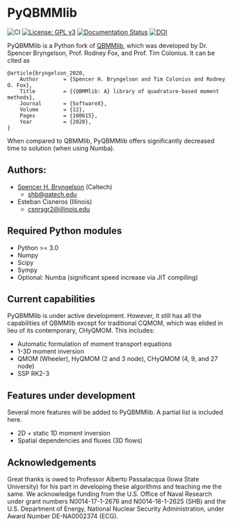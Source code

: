 # PyQBMMlib

![CI](https://github.com/sbryngelson/PyQBMMlib/workflows/CI/badge.svg)
[![License: GPL v3](https://img.shields.io/badge/License-GPLv3-blue.svg)](https://www.gnu.org/licenses/gpl-3.0)
[![Documentation Status](https://readthedocs.org/projects/pyqbmmlib/badge/?version=latest)](https://pyqbmmlib.readthedocs.io/en/latest/?badge=latest)
[![DOI](https://zenodo.org/badge/doi/10.1016/j.softx.2020.100615.svg)](http://dx.doi.org/10.1016/j.softx.2020.100615)


PyQBMMlib is a Python fork of [QBMMlib](https://github.com/sbryngelson/QBMMlib), which was developed by Dr. Spencer Bryngelson, Prof. Rodney Fox, and Prof. Tim Colonius. 
It can be cited as
```
@article{bryngelson_2020,
    Author        = {Spencer H. Bryngelson and Tim Colonius and Rodney O. Fox},
    Title         = {{QBMMlib: A} library of quadrature-based moment methods},
    Journal       = {SoftwareX},
    Volume        = {12},
    Pages         = {100615},
    Year          = {2020},
}
```
When compared to QBMMlib, PyQBMMlib offers significantly decreased time to solution (when using Numba).

## Authors: 

* [Spencer H. Bryngelson](https://bryngelson-research.com) (Caltech) 
    * shb@gatech.edu
* Esteban Cisneros (Illinois)
    * csnrsgr2@illinois.edu

## Required Python modules

- Python >= 3.0
- Numpy
- Scipy
- Sympy
- Optional: Numba (significant speed increase via JIT compiling)

## Current capabilities 

PyQBMMlib is under active development.
However, it still has all the capabilities of QBMMlib except for traditional CQMOM, which was elided in lieu of its contemporary, CHyQMOM.
This includes:
- Automatic formulation of moment transport equations
- 1-3D moment inversion
- QMOM (Wheeler), HyQMOM (2 and 3 node), CHyQMOM (4, 9,  and 27 node)
- SSP RK2-3 

## Features under development

Several more features will be added to PyQBMMlib.
A partial list is included here.
- 2D + static 1D moment inversion
- Spatial dependencies and fluxes (3D flows)

## Acknowledgements

Great thanks is owed to Professor Alberto Passalacqua (Iowa State University) for his part in developing these algorithms and teaching me the same.
We acknowledge funding from the U.S. Office of Naval Research under grant numbers N0014-17-1-2676 and N0014-18-1-2625 (SHB) and the U.S. Department of Energy, National Nuclear Security Administration, under Award Number DE-NA0002374 (ECG).
